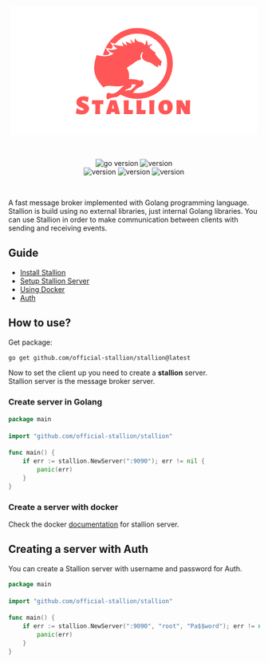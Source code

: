 <p align="center">
	<img src="assets/logo.png" alt="logo" />
</p>

<br />

<p align="center">
	<img src="https://img.shields.io/badge/Golang-1.19-66ADD8?style=for-the-badge&logo=go" alt="go version" />
	<img src="https://img.shields.io/badge/Version-1.3.0-red?style=for-the-badge&logo=github" alt="version" /><br />
	<img src="https://img.shields.io/badge/MacOS-black?style=for-the-badge&logo=apple" alt="version" />
	<img src="https://img.shields.io/badge/Linux-white?style=for-the-badge&logo=linux" alt="version" />
	<img src="https://img.shields.io/badge/Windows-blue?style=for-the-badge&logo=windows" alt="version" />
</p>

<br />

A fast message broker implemented with Golang programming language. 
Stallion is build using no external libraries, just internal Golang libraries.
You can use Stallion in order to make communication between clients with sending and 
receiving events.

## Guide

- [Install Stallion](#how-to-use)
- [Setup Stallion Server](#create-server-in-golang)
- [Using Docker](#create-a-server-with-docker)
- [Auth](#creating-a-server-with-auth)

## How to use?

Get package:

```shell
go get github.com/official-stallion/stallion@latest
```

Now to set the client up you need to create a **stallion** server.<br />
Stallion server is the message broker server.

### Create server in Golang

```go
package main

import "github.com/official-stallion/stallion"

func main() {
	if err := stallion.NewServer(":9090"); err != nil {
		panic(err)
	}
}
```

### Create a server with docker

Check the docker [documentation](./docker/README.md) for stallion server.

## Creating a server with Auth

You can create a Stallion server with username and password for Auth.
```go
package main

import "github.com/official-stallion/stallion"

func main() {
	if err := stallion.NewServer(":9090", "root", "Pa$$word"); err != nil {
		panic(err)
	}
}
```
